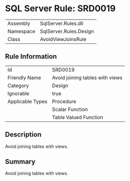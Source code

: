 [This document is automatically generated. All changed made to it WILL be lost]: <>  
  
# SQL Server Rule: SRD0019  
  
|    |    |
|----|----|
| Assembly | SqlServer.Rules.dll   |
| Namespace | SqlServer.Rules.Design |
| Class | AvoidViewJoinsRule |
  
## Rule Information  
  
|    |    |
|----|----|
| Id | SRD0019 |
| Friendly Name | Avoid joining tables with views |
| Category | Design |
| Ignorable | true |
| Applicable Types | Procedure  |
|   | Scalar Function |
|   | Table Valued Function |
  
## Description  
  
Avoid joining tables with views.  
  
## Summary  
  
Avoid joining tables with views.  


